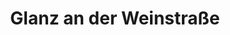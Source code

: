 ---
title: Glanz an der Weinstraße
url: /glanz-an-der-weinstrasse/
latitude: 46.674
longitude: 15.542
---